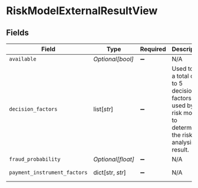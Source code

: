 # RiskModelExternalResultView


## Fields

| Field                                                                                                          | Type                                                                                                           | Required                                                                                                       | Description                                                                                                    | Example                                                                                                        |
| -------------------------------------------------------------------------------------------------------------- | -------------------------------------------------------------------------------------------------------------- | -------------------------------------------------------------------------------------------------------------- | -------------------------------------------------------------------------------------------------------------- | -------------------------------------------------------------------------------------------------------------- |
| `available`                                                                                                    | *Optional[bool]*                                                                                               | :heavy_minus_sign:                                                                                             | N/A                                                                                                            |                                                                                                                |
| `decision_factors`                                                                                             | list[*str*]                                                                                                    | :heavy_minus_sign:                                                                                             | Used to list a total of up to 5 decision factors used by the risk model to determine the risk analysis result. |                                                                                                                |
| `fraud_probability`                                                                                            | *Optional[float]*                                                                                              | :heavy_minus_sign:                                                                                             | N/A                                                                                                            |                                                                                                                |
| `payment_instrument_factors`                                                                                   | dict[str, *str*]                                                                                               | :heavy_minus_sign:                                                                                             | N/A                                                                                                            | [object Object]                                                                                                |